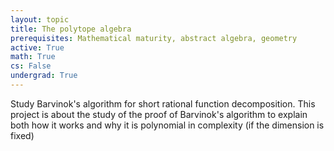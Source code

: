 ```yaml
---
layout: topic
title: The polytope algebra
prerequisites: Mathematical maturity, abstract algebra, geometry
active: True
math: True
cs: False
undergrad: True
---
```

Study Barvinok's algorithm for short rational function decomposition.
This project is about the study of the proof of Barvinok's algorithm to explain
both how it works and why it is polynomial in complexity (if the dimension is fixed)
